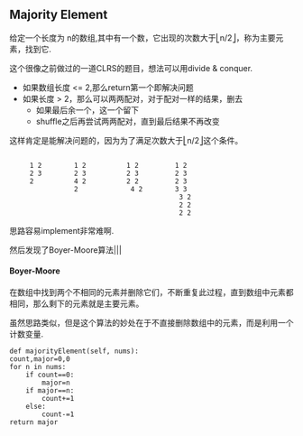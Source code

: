 ## Majority Element



给定一个长度为 n的数组,其中有一个数，它出现的次数大于⎣n/2⎦，称为主要元素，找到它.

这个很像之前做过的一道CLRS的题目，想法可以用divide & conquer.


- 如果数组长度 <= 2,那么return第一个即解决问题
- 如果长度 > 2，那么可以两两配对，对于配对一样的结果，删去
 	- 如果最后余一个，这一个留下
 	- shuffle之后再尝试两两配对，直到最后结果不再改变

 这样肯定是能解决问题的，因为为了满足次数大于⎣n/2⎦这个条件。
 
 




```

	 1 2        1 2          1 2         1 2
	 2 3        2 3          2 3         2 3
	 2          4 2          2 2         2 3
				2             4 2        3 3
										  3 2
										  2 2
										  2 2
``` 

思路容易implement非常难啊.

然后发现了Boyer-Moore算法|||

#### Boyer-Moore

在数组中找到两个不相同的元素并删除它们，不断重复此过程，直到数组中元素都相同，那么剩下的元素就是主要元素。

虽然思路类似，但是这个算法的妙处在于不直接删除数组中的元素，而是利用一个计数变量.


	def majorityElement(self, nums):
    count,major=0,0
    for n in nums:
        if count==0:
            major=n
        if major==n:
            count+=1
        else:
            count-=1
    return major
 
 